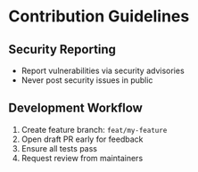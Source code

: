 # Contribution Guidelines

## Security Reporting
- Report vulnerabilities via security advisories
- Never post security issues in public

## Development Workflow
1. Create feature branch: `feat/my-feature`
2. Open draft PR early for feedback
3. Ensure all tests pass
4. Request review from maintainers
